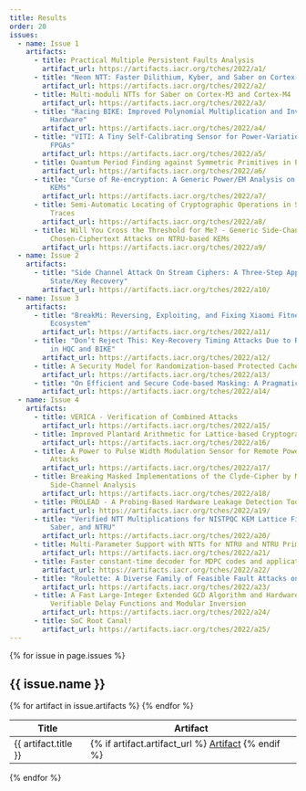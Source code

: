 ```yaml
---
title: Results
order: 20
issues:
  - name: Issue 1
    artifacts:
      - title: Practical Multiple Persistent Faults Analysis
        artifact_url: https://artifacts.iacr.org/tches/2022/a1/
      - title: "Neon NTT: Faster Dilithium, Kyber, and Saber on Cortex-A72 and Apple M1"
        artifact_url: https://artifacts.iacr.org/tches/2022/a2/
      - title: Multi-moduli NTTs for Saber on Cortex-M3 and Cortex-M4
        artifact_url: https://artifacts.iacr.org/tches/2022/a3/
      - title: "Racing BIKE: Improved Polynomial Multiplication and Inversion in
          Hardware"
        artifact_url: https://artifacts.iacr.org/tches/2022/a4/
      - title: "VITI: A Tiny Self-Calibrating Sensor for Power-Variation Measurement in
          FPGAs"
        artifact_url: https://artifacts.iacr.org/tches/2022/a5/
      - title: Quantum Period Finding against Symmetric Primitives in Practice
        artifact_url: https://artifacts.iacr.org/tches/2022/a6/
      - title: "Curse of Re-encryption: A Generic Power/EM Analysis on Post-Quantum
          KEMs"
        artifact_url: https://artifacts.iacr.org/tches/2022/a7/
      - title: Semi-Automatic Locating of Cryptographic Operations in Side-Channel
          Traces
        artifact_url: https://artifacts.iacr.org/tches/2022/a8/
      - title: Will You Cross the Threshold for Me? - Generic Side-Channel Assisted
          Chosen-Ciphertext Attacks on NTRU-based KEMs
        artifact_url: https://artifacts.iacr.org/tches/2022/a9/
  - name: Issue 2
    artifacts:
      - title: "Side Channel Attack On Stream Ciphers: A Three-Step Approach To
          State/Key Recovery"
        artifact_url: https://artifacts.iacr.org/tches/2022/a10/
  - name: Issue 3
    artifacts:
      - title: "BreakMi: Reversing, Exploiting, and Fixing Xiaomi Fitness Tracking
          Ecosystem"
        artifact_url: https://artifacts.iacr.org/tches/2022/a11/
      - title: "Don’t Reject This: Key-Recovery Timing Attacks Due to Rejection-Sampling
          in HQC and BIKE"
        artifact_url: https://artifacts.iacr.org/tches/2022/a12/
      - title: A Security Model for Randomization-based Protected Caches
        artifact_url: https://artifacts.iacr.org/tches/2022/a13/
      - title: "On Efficient and Secure Code-based Masking: A Pragmatic Evaluation"
        artifact_url: https://artifacts.iacr.org/tches/2022/a14/
  - name: Issue 4
    artifacts:
      - title: VERICA - Verification of Combined Attacks
        artifact_url: https://artifacts.iacr.org/tches/2022/a15/
      - title: Improved Plantard Arithmetic for Lattice-based Cryptography
        artifact_url: https://artifacts.iacr.org/tches/2022/a16/
      - title: A Power to Pulse Width Modulation Sensor for Remote Power Analysis
          Attacks
        artifact_url: https://artifacts.iacr.org/tches/2022/a17/
      - title: Breaking Masked Implementations of the Clyde-Cipher by Means of
          Side-Channel Analysis
        artifact_url: https://artifacts.iacr.org/tches/2022/a18/
      - title: PROLEAD - A Probing-Based Hardware Leakage Detection Tool
        artifact_url: https://artifacts.iacr.org/tches/2022/a19/
      - title: "Verified NTT Multiplications for NISTPQC KEM Lattice Finalists: Kyber,
          Saber, and NTRU"
        artifact_url: https://artifacts.iacr.org/tches/2022/a20/
      - title: Multi-Parameter Support with NTTs for NTRU and NTRU Prime on Cortex-M4
        artifact_url: https://artifacts.iacr.org/tches/2022/a21/
      - title: Faster constant-time decoder for MDPC codes and applications to BIKE KEM
        artifact_url: https://artifacts.iacr.org/tches/2022/a22/
      - title: "Roulette: A Diverse Family of Feasible Fault Attacks on Masked Kyber"
        artifact_url: https://artifacts.iacr.org/tches/2022/a23/
      - title: A Fast Large-Integer Extended GCD Algorithm and Hardware Design for
          Verifiable Delay Functions and Modular Inversion
        artifact_url: https://artifacts.iacr.org/tches/2022/a24/
      - title: SoC Root Canal!
        artifact_url: https://artifacts.iacr.org/tches/2022/a25/
---
```


{% for issue in page.issues %}
  <h2>{{ issue.name }}</h2>

  <table>
    <thead>
      <tr>
        <th>Title</th>
        <th>Artifact</th>
      </tr>
    </thead>
    <tbody>
    {% for artifact in issue.artifacts %}
      <tr>
        <td>
          {{ artifact.title }}
        </td>
        <td>
          {% if artifact.artifact_url %}
            <a href="{{artifact.artifact_url}}">Artifact</a>
          {% endif %}
        </td>
      </tr>
    {% endfor %}
    </tbody>
</table>
{% endfor %}
